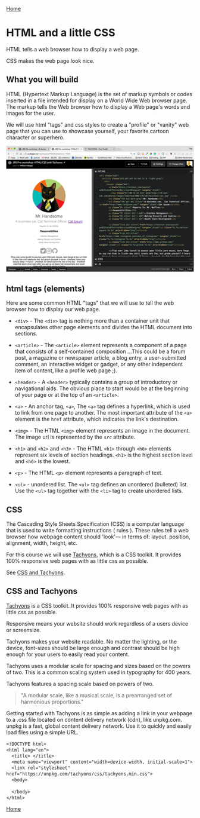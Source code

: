 [Home](/)

# HTML and a little CSS

HTML tells a web browser how to display a web page.

CSS makes the web page look nice.

## What you will build

HTML (Hypertext Markup Language) is the set of markup symbols or codes inserted in a file intended for display on a World Wide Web browser page. The markup tells the Web browser how to display a Web page's words and images for the user.

We will use html "tags" and css styles to create a "profile" or "vanity" web page that you can use to showcase yourself, your favorite cartoon character or superhero.

![Profile Web Page](/assets/img/profile-web-page-mr-handsome.png)

## html tags (elements)

Here are some common HTML "tags" that we will use to tell the web browser how to display our web page.

- `<div>`  - The `<div>` tag is nothing more than a container unit that encapsulates other page elements and divides the HTML document into sections.

- `<article>`  - The `<article>` element represents a component of a page that consists of a self-contained composition ...This could be a forum post, a magazine or newspaper article, a blog entry, a user-submitted comment, an interactive widget or gadget, or any other independent item of content, like  a profile web page ;).

- `<header>` - A `<header>` typically contains a group of introductory or navigational aids. The obvious place to start would be at the beginning of your page or at the top of an `<article>`.

- `<a>` - An anchor tag, `<a>`,  The `<a>` tag defines a hyperlink, which is used to link from one page to another. The most important attribute of the `<a>` element is the `href` attribute, which indicates the link's destination.

- `<img>` - The HTML `<img>` element represents an image in the document.  The image url is represented by the `src` attribute.

- `<h1>` and `<h2>` and `<h3>` - The HTML `<h1>` through `<h6>` elements represent six levels of section headings. `<h1>` is the highest section level and `<h6>` is the lowest.

- `<p>` - The HTML `<p>` element represents a paragraph of text.

- `<ul>` - unordered list.  The `<ul>` tag defines an unordered (bulleted) list. Use the `<ul>` tag together with the `<li>` tag to create unordered lists.

## CSS

The Cascading Style Sheets Specification (CSS) is a computer language that is used to write formatting instructions ( rules ). These rules tell a web browser how webpage content should 'look'— in terms of: layout. position, alignment, width, height, etc.

For this course we will use [Tachyons](http://tachyons.io/), which is a CSS toolkit.  It provides 100% responsive web pages with as little css as possible.  

See [CSS and Tachyons](/css-and-tachyons).

## CSS and Tachyons

[Tachyons](http://tachyons.io/) is a CSS toolkit.  It provides 100% responsive web pages with as little css as possible.  

Responsive means your website should work regardless of a users device or screensize.

Tachyons makes your website readable.  No matter the lighting, or the device, font-sizes should be large enough and contrast should be high enough for your users to easily read your content.

Tachyons uses a modular scale for spacing and sizes based on the powers of two. This is a common scaling system used in typography for 400 years.  

Tachyons features a spacing scale based on powers of two.

> "A modular scale, like a musical scale, is a prearranged set of harmonious proportions."

Getting started with Tachyons is as simple as adding a link in your webpage to a .css file located on content delivery network (cdn), like unpkg.com. unpkg is a fast, global content delivery network. Use it to quickly and easily load files using a simple URL.  

```
<!DOCTYPE html>
<html lang="en">
  <title> </title>
  <meta name="viewport" content="width=device-width, initial-scale=1">
  <link rel="stylesheet" href="https://unpkg.com/tachyons/css/tachyons.min.css">
  <body>

  </body>
</html>
```


[Home](/)
